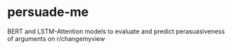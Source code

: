 # persuade-me
BERT and LSTM-Attention models to evaluate and predict perasuasiveness of arguments on r/changemyview

